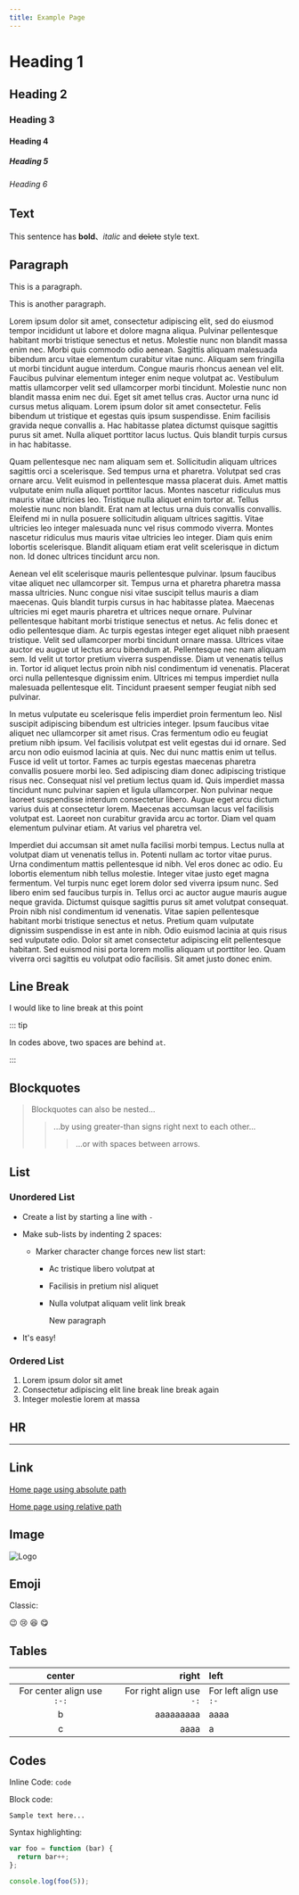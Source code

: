 ```yaml
---
title: Example Page
---
```


<!-- markdownlint-disable MD025 -->

# Heading 1

## Heading 2

### Heading 3

#### Heading 4

##### Heading 5

###### Heading 6

## Text

This sentence has **bold**、_italic_ and ~~delete~~ style text.

## Paragraph

This is a paragraph.

This is another paragraph.

Lorem ipsum dolor sit amet, consectetur adipiscing elit, sed do eiusmod tempor incididunt ut labore et dolore magna aliqua. Pulvinar pellentesque habitant morbi tristique senectus et netus. Molestie nunc non blandit massa enim nec. Morbi quis commodo odio aenean. Sagittis aliquam malesuada bibendum arcu vitae elementum curabitur vitae nunc. Aliquam sem fringilla ut morbi tincidunt augue interdum. Congue mauris rhoncus aenean vel elit. Faucibus pulvinar elementum integer enim neque volutpat ac. Vestibulum mattis ullamcorper velit sed ullamcorper morbi tincidunt. Molestie nunc non blandit massa enim nec dui. Eget sit amet tellus cras. Auctor urna nunc id cursus metus aliquam. Lorem ipsum dolor sit amet consectetur. Felis bibendum ut tristique et egestas quis ipsum suspendisse. Enim facilisis gravida neque convallis a. Hac habitasse platea dictumst quisque sagittis purus sit amet. Nulla aliquet porttitor lacus luctus. Quis blandit turpis cursus in hac habitasse.

Quam pellentesque nec nam aliquam sem et. Sollicitudin aliquam ultrices sagittis orci a scelerisque. Sed tempus urna et pharetra. Volutpat sed cras ornare arcu. Velit euismod in pellentesque massa placerat duis. Amet mattis vulputate enim nulla aliquet porttitor lacus. Montes nascetur ridiculus mus mauris vitae ultricies leo. Tristique nulla aliquet enim tortor at. Tellus molestie nunc non blandit. Erat nam at lectus urna duis convallis convallis. Eleifend mi in nulla posuere sollicitudin aliquam ultrices sagittis. Vitae ultricies leo integer malesuada nunc vel risus commodo viverra. Montes nascetur ridiculus mus mauris vitae ultricies leo integer. Diam quis enim lobortis scelerisque. Blandit aliquam etiam erat velit scelerisque in dictum non. Id donec ultrices tincidunt arcu non.

Aenean vel elit scelerisque mauris pellentesque pulvinar. Ipsum faucibus vitae aliquet nec ullamcorper sit. Tempus urna et pharetra pharetra massa massa ultricies. Nunc congue nisi vitae suscipit tellus mauris a diam maecenas. Quis blandit turpis cursus in hac habitasse platea. Maecenas ultricies mi eget mauris pharetra et ultrices neque ornare. Pulvinar pellentesque habitant morbi tristique senectus et netus. Ac felis donec et odio pellentesque diam. Ac turpis egestas integer eget aliquet nibh praesent tristique. Velit sed ullamcorper morbi tincidunt ornare massa. Ultrices vitae auctor eu augue ut lectus arcu bibendum at. Pellentesque nec nam aliquam sem. Id velit ut tortor pretium viverra suspendisse. Diam ut venenatis tellus in. Tortor id aliquet lectus proin nibh nisl condimentum id venenatis. Placerat orci nulla pellentesque dignissim enim. Ultrices mi tempus imperdiet nulla malesuada pellentesque elit. Tincidunt praesent semper feugiat nibh sed pulvinar.

In metus vulputate eu scelerisque felis imperdiet proin fermentum leo. Nisl suscipit adipiscing bibendum est ultricies integer. Ipsum faucibus vitae aliquet nec ullamcorper sit amet risus. Cras fermentum odio eu feugiat pretium nibh ipsum. Vel facilisis volutpat est velit egestas dui id ornare. Sed arcu non odio euismod lacinia at quis. Nec dui nunc mattis enim ut tellus. Fusce id velit ut tortor. Fames ac turpis egestas maecenas pharetra convallis posuere morbi leo. Sed adipiscing diam donec adipiscing tristique risus nec. Consequat nisl vel pretium lectus quam id. Quis imperdiet massa tincidunt nunc pulvinar sapien et ligula ullamcorper. Non pulvinar neque laoreet suspendisse interdum consectetur libero. Augue eget arcu dictum varius duis at consectetur lorem. Maecenas accumsan lacus vel facilisis volutpat est. Laoreet non curabitur gravida arcu ac tortor. Diam vel quam elementum pulvinar etiam. At varius vel pharetra vel.

Imperdiet dui accumsan sit amet nulla facilisi morbi tempus. Lectus nulla at volutpat diam ut venenatis tellus in. Potenti nullam ac tortor vitae purus. Urna condimentum mattis pellentesque id nibh. Vel eros donec ac odio. Eu lobortis elementum nibh tellus molestie. Integer vitae justo eget magna fermentum. Vel turpis nunc eget lorem dolor sed viverra ipsum nunc. Sed libero enim sed faucibus turpis in. Tellus orci ac auctor augue mauris augue neque gravida. Dictumst quisque sagittis purus sit amet volutpat consequat. Proin nibh nisl condimentum id venenatis. Vitae sapien pellentesque habitant morbi tristique senectus et netus. Pretium quam vulputate dignissim suspendisse in est ante in nibh. Odio euismod lacinia at quis risus sed vulputate odio. Dolor sit amet consectetur adipiscing elit pellentesque habitant. Sed euismod nisi porta lorem mollis aliquam ut porttitor leo. Quam viverra orci sagittis eu volutpat odio facilisis. Sit amet justo donec enim.

## Line Break

I would like to line break at
this point

::: tip

In codes above, two spaces are behind `at`.

:::

## Blockquotes

> Blockquotes can also be nested...
>
> > ...by using greater-than signs right next to each other...
> >
> > > ...or with spaces between arrows.

## List

### Unordered List

- Create a list by starting a line with `-`
- Make sub-lists by indenting 2 spaces:

  - Marker character change forces new list start:

    - Ac tristique libero volutpat at
    - Facilisis in pretium nisl aliquet
    - Nulla volutpat aliquam velit
      link break

      New paragraph

- It's easy!

### Ordered List

1. Lorem ipsum dolor sit amet
1. Consectetur adipiscing elit
   line break
   line break again
1. Integer molestie lorem at massa

## HR

---

## Link

[Home page using absolute path](/)

[Home page using relative path](../../README.md)

## Image

![Logo](/logo.svg)

## Emoji

Classic:

:wink: :cry: :laughing: :yum:

## Tables

|           center           |                    right | left                    |
| :------------------------: | -----------------------: | :---------------------- |
| For center align use `:-:` | For right align use `-:` | For left align use `:-` |
|             b              |                aaaaaaaaa | aaaa                    |
|             c              |                     aaaa | a                       |

## Codes

Inline Code: `code`

Block code:

```
Sample text here...
```

Syntax highlighting:

```js
var foo = function (bar) {
  return bar++;
};

console.log(foo(5));
```
